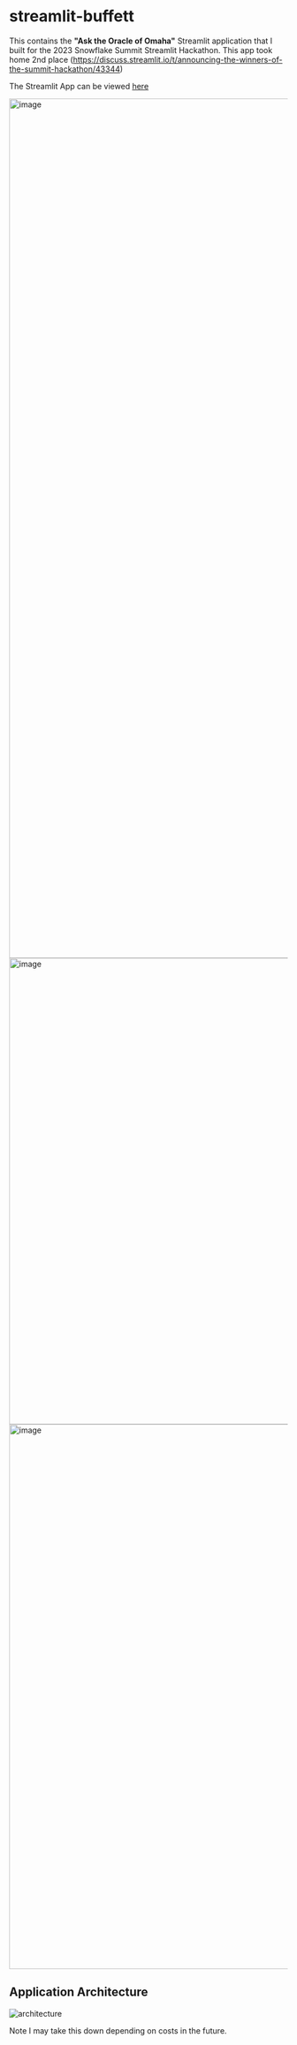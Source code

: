 # streamlit-buffett

This contains the **"Ask the Oracle of Omaha"** Streamlit application that I built for the 2023 Snowflake Summit Streamlit Hackathon. This app took home 2nd place (https://discuss.streamlit.io/t/announcing-the-winners-of-the-summit-hackathon/43344)

The Streamlit App can be viewed  [here](https://jrpettus-streamlit-buffett-buffett-app-hqw5pq.streamlit.app/)

<img width="1554" alt="image" src="https://github.com/jrpettus/streamlit-buffett/assets/11303737/d75c2532-36e9-4ce2-819f-d567d5eebf05">

<img width="843" alt="image" src="https://github.com/jrpettus/streamlit-buffett/assets/11303737/897a41b3-5924-49e5-ad1d-77c9b738f032">

<img width="985" alt="image" src="https://github.com/jrpettus/streamlit-buffett/assets/11303737/eb72a6e6-2389-4050-a47d-ef1577a5159b">


## Application Architecture
![architecture](https://github.com/jrpettus/streamlit-buffett/blob/main/assets/buffett-app-architecture.png)

Note I may take this down depending on costs in the future.
